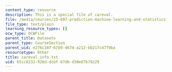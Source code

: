```yaml
---
content_type: resource
description: This is a special file of careval.
file: /media/courses/15-097-prediction-machine-learning-and-statistics-spring-2012/65cc8232926ddcbfb7dbd30e67679229_careval_info.txt
file_type: text/plain
learning_resource_types: []
ocw_type: OCWFile
parent_title: Datasets
parent_type: CourseSection
parent_uid: e276c107-67b9-4674-a212-bb217c47f9ba
resourcetype: Other
title: careval_info.txt
uid: 65cc8232-926d-dcbf-b7db-d30e67679229
---
```


